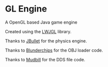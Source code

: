 # GL Engine

A OpenGL based Java game engine

Created using the [LWJGL]("https://www.lwjgl.org/") library.

Thanks to [JBullet]("http://jbullet.advel.cz/") for the physics engine.

Thanks to [Blunderchips]("https://github.com/Blunderchips") for the OBJ loader code.

Thanks to [Mudbill]("https://github.com/Mudbill/dds-lwjgl") for the DDS file code.
